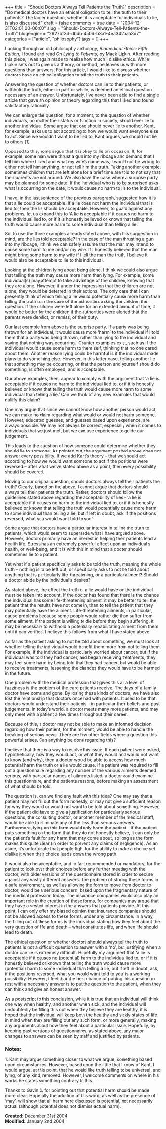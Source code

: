 +++
title = "Should Doctors Always Tell Patients the Truth?"
description = "Do medical doctors have an ethical obligation to tell the truth to their patients? The larger question, whether it is acceptable for individuals to lie, is also discussed."
draft = false
comments = true
date = "2004-12-31T02:01:00-06:00"
slug = "Should-Doctors-Always-Tell-Patients-the-Truth"
blogengine = "2927bf3d-dbdb-450d-b3a1-4ea342baa3d7"
categories = ["article", "philosophy"]
tags = []
+++

<p>
Looking through an old philosophy anthology, <em>Biomedical Ethics: Fifth Edition</em>, I found and read <em>On Lying to Patients</em>, by Mack Lipkin. After reading this piece, I was again made to realize how much I dislike ethics. While Lipkin sets out to give us a theory, or method, he leaves us with more questions than answers. For this article, I would like to discuss whether doctors have an ethical obligation to tell the truth to their patients.
</p>
<p>
Answering the question of whether doctors can lie to their patients, or withhold the truth, either in part or whole, is deemed an ethical question necessary of an answer. Unfortunately, I&rsquo;ve never been able to find a single article that gave an opinion or theory regarding this that I liked and found satisfactory rationally.
</p>
<p>
We can enlarge the question, for a moment, to the question of whether individuals, no matter their status or function in society, should ever lie to another individual. Some argue that one should never lie to another. Kant, for example, asks us to act according to how we would want everyone else to act. Since we wouldn&rsquo;t want to be lied to, Kant argues, we should not lie to others.[1]
</p>
<p>
Opposed to this, some argue that it is okay to lie on occasion. If, for example, some man were thrust a gun into my ribcage and demand that I tell him where I lived and what my wife&rsquo;s name was, I would not be wrong to either not tell him anything, or not tell him the truth. Taking another example, sometimes children that are left alone for a brief time are told to not say that their parents are not around. We also have the case where a surprise party may be planned for some date. If the individual who is to be surprised asks what is occurring on the date, it would cause no harm to lie to the individual.
</p>
<p>
I have, in the last sentence of the previous paragraph, suggested how it is that a lie could be acceptable. If a lie does not harm the individual that is lied to, then the lie should be acceptable. However, to guard against any problems, let us expand this to &lsquo;A lie is acceptable if it causes no harm to the individual lied to, or if it is honestly believed or known that telling the truth would cause more harm to some individual than telling a lie.&rsquo;
</p>
<p>
So, to use the three examples already stated above, with this suggestion in mind, are the lies told acceptable? In the case of the man thrusting a gun into my ribcage, I think we can safely assume that the man may intend to cause some harm to me and/or my wife. If I honestly believed that the man might bring some harm to my wife if I tell the man the truth, I believe it would also be acceptable to lie to this individual.
</p>
<p>
Looking at the children lying about being alone, I think we could also argue that telling the truth may cause more harm than lying. For example, some individual(s) may attempt to take advantage of the children, knowing that they are alone. However, if under the impression that the children are not alone, they would be deterred in their actions. The only case that I can presently think of which telling a lie would potentially cause more harm than telling the truth is in the case of the authorities asking the children the question. If the children were left alone for an extended amount of time, it would be better for the children if the authorities were alerted that the parents were derelict, or remiss, of their duty.
</p>
<p>
Our last example from above is the surprise party. If a party was being thrown for an individual, it would cause more &lsquo;harm&rsquo; to the individual if I told them that a party was being thrown, rather than lying to the individual and saying that nothing was occurring. &nbsp;Counter examples exist, such as if the individual would cause some harm to them self, thinking that no one cared about them. Another reason lying could be harmful is if the individual made plans to do something else. However, in this latter case, telling another lie that something may be occurring, or that the person and yourself should do something, is often employed, and is acceptable.
</p>
<p>
Our above examples, then, appear to comply with the argument that &lsquo;a lie is acceptable if it causes no harm to the individual lied to, or if it is honestly believed or known that telling the truth would cause more harm to some individual than telling a lie.&rsquo; Can we think of any new examples that would nullify this claim?
</p>
<p>
One may argue that since we cannot know how another person would act, we can make no claim regarding what would or would not harm someone. However, educated guesses, and guesses based upon experience, are always possible. We may not always be correct, especially when it comes to individuals that we just met, but we can use experience to guide our judgement.
</p>
<p>
This leads to the question of how someone could determine whether they should lie to someone. As pointed out, the argument posited above does not answer every possibility. If we add Kant&rsquo;s theory &ndash; that we should act according to how we would want someone to act if the positions were reversed &ndash; after what we&rsquo;ve stated above as a point, then every possibility should be covered.
</p>
<p>
Moving to our original question, should doctors always tell their patients the truth? Clearly, based on the above, I cannot argue that doctors should always tell their patients the truth. Rather, doctors should follow the guidelines stated above regarding the acceptability of lies - &lsquo;a lie is acceptable if it causes no harm to the individual lied to, or if it is honestly believed or known that telling the truth would potentially cause more harm to some individual than telling a lie, but if left in doubt, ask, if the positions reversed, what you would want told to you&rsquo;.
</p>
<p>
Some argue that doctors have a particular interest in telling the truth to patients, which would seem to supersede what I have argued above. However, doctors primarily have an interest in helping their patients lead a health life. Stress has an extremely powerful effect upon an individual&rsquo;s health, or well-being, and it is with this in mind that a doctor should sometimes lie to a patient.
</p>
<p>
Yet what if a patient specifically asks to be told the truth, meaning the whole truth &ndash; nothing is to be left out, or specifically asks to not be told about anything that is particularly life-threatening, or a particular ailment? Should a doctor abide by the individual&rsquo;s desires?
</p>
<p>
As stated above, the effect the truth or a lie would have on the individual must be taken into account. If the doctor has found that there is the chance the individual has some life-threatening ailment, it may be better to tell the patient that the results have not come in, than to tell the patient that they may potentially have the ailment. Life-threatening ailments, in particular, cause problems because some people would rather die than suffer from some ailment. If the patient is willing to die before they begin suffering, it may be necessary to withhold a potentially rehabilitating ailment from them until it can verified. I believe this follows from what I have stated above.
</p>
<p>
As far as the patient asking to not be told about something, we must look at whether telling the individual would benefit them more from not telling them. For example, if the individual is particularly worried about cancer, but if the individual was told they had cancer, and began receiving treatments, they may feel some harm by being told that they had cancer, but would be able to receive treatments, lessening the chances they would have to be harmed in the future.
</p>
<p>
One problem with the medical profession that gives this all a level of fuzziness is the problem of the care patients receive. The days of a family doctor have come and gone. By losing these kinds of doctors, we have also lost the relationship that doctors once had with patients. It used to be that doctors would understand their patients &ndash; in particular their beliefs and past judgements. In today&rsquo;s world, a doctor meets many more patients, and may only meet with a patient a few times throughout their career.
</p>
<p>
Because of this, a doctor may not be able to make an informed decision regarding how their patient, for the moment, would be able to handle the breaking of serious news. There are few other fields where a question this powerful arises. Can anything be done regarding this?
</p>
<p>
I believe that there is a way to resolve this issue. If each patient were asked, hypothetically, how they would act, or what they would and would not want to know (and why), then a doctor would be able to access how much potential harm the truth or a lie would cause. If a patient was required to fill out a questionnaire regarding any number of the various ailments deemed serious, with particular names of ailments listed, a doctor could examine this questionnaire, and the patients reasons, before making an assessment of what should be told.
</p>
<p>
 The question is, can we find any fault with this idea? One may say that a patient may not fill out the form honestly, or may not give a sufficient reason for why they would or would not want to be told about something. However, if the patient did have to give a justification for particularly serious questions, the consulting doctor, or another member of the medical staff, would be able to eliminate any of the less than serious answers. Furthermore, lying on this form would only harm the patient &ndash; if the patient puts something on the form that they do not honestly believe, it can only be the patient&rsquo;s fault for any harm that may come about, so long as the form makes this quite clear (in order to prevent any claims of negligence). As an aside, it&rsquo;s unfortunate that people fight for the ability to make a choice yet dislike it when their choice leads down the wrong path.
</p>
<p>
It would also be acceptable, and in fact recommended or mandatory, for the patient to look over their choices before any further meeting with the doctor, with older versions of the questionnaire stored in order to secure against any vastly different answers. The problem of storing these forms in a safe environment, as well as allowing the form to move from doctor to doctor, would be a serious concern, based upon the fragmentary nature of the medical profession today. The insurance companies would also play an important role in the creation of these forms, for companies may argue that they have a vested interest in the answers that patients provide. At this point, I can only offer my biased opinion that insurance companies should not be allowed access to these forms, under any circumstance. In a way, the filling out of these forms is the individual stating how they feel about the very question of life and death &ndash; what constitutes life, and when life should lead to death.
</p>
<p>
The ethical question or whether doctors should always tell the truth to patients is not a difficult question to answer with a &lsquo;no&rsquo;, but justifying when a doctor can lie is extremely difficult. Hopefully my argument that &lsquo;a lie is acceptable if it causes no (potential) harm to the individual lied to, or if it is honestly believed or known that telling the truth would cause more (potential) harm to some individual than telling a lie, but if left in doubt, ask, if the positions reversed, what you would want told to you&rsquo; is a working possibility. However, I feel that the best chance of putting this question to rest with a necessary answer is to put the question to the patient, when they can think and give an honest answer.
</p>
<p>
As a postscript to this conclusion, while it is true that an individual will think one way when healthy, and another when sick, and the individual will undoubtedly be filling this out when they believe they are healthy, it is hoped that the individual will keep both the healthy and sickly states of life in mind when they are filling out any such form, or more generally, making any arguments about how they feel about a particular issue. Hopefully, by keeping past versions of questionnaires, as stated above, any major changes to answers can be seen by staff and justified by patients.
</p>
<h3>Notes:</h3>
<p>
1. Kant may argue something closer to what we argue, something based upon circumstances. However, based upon the little that I know of Kant, I would argue, at this point, that he would like truth telling to be universal, and lying, of any kind, removed. However, I welcome comments on where in his works he states something contrary to this.
</p>
<p>
Thanks to Gavin S. for pointing out that potential harm should be made more clear. Hopefully the addition of this word, as well as the presence of &lsquo;may&rsquo;, will show that all harm here discussed is potential, not necessarily actual (although potential does not dismiss actual harm).
</p>
<p>
<strong>Created:</strong> December 31st 2004<br />
<strong>Modified:</strong> January 2nd 2004
</p>

